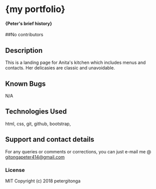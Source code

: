 # {my portfolio}
#### {Peter's brief history}
##No contributors
## Description
This is a landing page for Anita's kitchen which includes menus and
contacts. Her delicasies are classic and unavoidable.
## Known Bugs
N/A
## Technologies Used
html, css, git, github, bootstrap,
## Support and contact details
For any queries or comments or corrections, you can
  just e-mail me @ gitongapeter414@gmail.com
### License
MIT
Copyright (c) 2018 petergitonga
